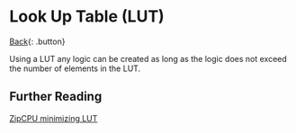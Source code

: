# Look Up Table (LUT)

[Back](../index.md#digital-design){: .button}

Using a LUT any logic can be created as long as the logic does not exceed the number of elements in the LUT.

## Further Reading

[ZipCPU minimizing LUT](https://zipcpu.com/blog/2017/06/12/minimizing-luts.html)
